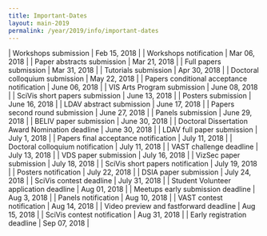 ```yaml
---
title: Important-Dates
layout: main-2019
permalink: /year/2019/info/important-dates
---
```


| Workshops submission                                 | Feb 15, 2018 |
| Workshops notification                               | Mar 06, 2018 |
| Paper abstracts submission                           | Mar 21, 2018 |
| Full papers submission                               | Mar 31, 2018 |
| Tutorials submission                                 | Apr 30, 2018 |
| Doctoral colloquium submission                       | May 22, 2018 |
| Papers conditional acceptance notification           | June 06, 2018 |
| VIS Arts Program submission                          | June 08, 2018 |
| SciVis short papers submission                       | June 13, 2018 |
| Posters submission                                   | June 16, 2018 |
| LDAV abstract submission                             | June 17, 2018 |
| Papers second round submission                       | June 27, 2018 |
| Panels submission                                    | June 29, 2018 |
| BELIV paper submission                               | June 30, 2018 |
| Doctoral Dissertation Award Nomination deadline      | June 30, 2018  |
| LDAV full paper submission                           | July 1, 2018 |
| Papers final acceptance notification                 | July 11, 2018 |
| Doctoral colloquium notification                     | July 11, 2018 |
| VAST challenge deadline                              | July 13, 2018 |
| VDS paper submission                                 | July 16, 2018 |
| VizSec paper submission                              | July 18, 2018 |
| SciVis short papers notification                     | July 19, 2018 |
| Posters notification                                 | July 22, 2018 |
| DSIA paper submission                                | July 24, 2018 |
| SciVis contest deadline                              | July 31, 2018 |
| Student Volunteer application deadline               | Aug 01, 2018  |
| Meetups early submission deadline                    | Aug  3, 2018  |
| Panels notification                                  | Aug 10, 2018  |
| VAST contest notification                            | Aug 14, 2018  |
| Video preview and fastforward deadline               | Aug 15, 2018  |
| SciVis contest notification                          | Aug 31, 2018  |
| Early registration deadline                          | Sep 07, 2018  |


<script src="important-dates.js"></script>

